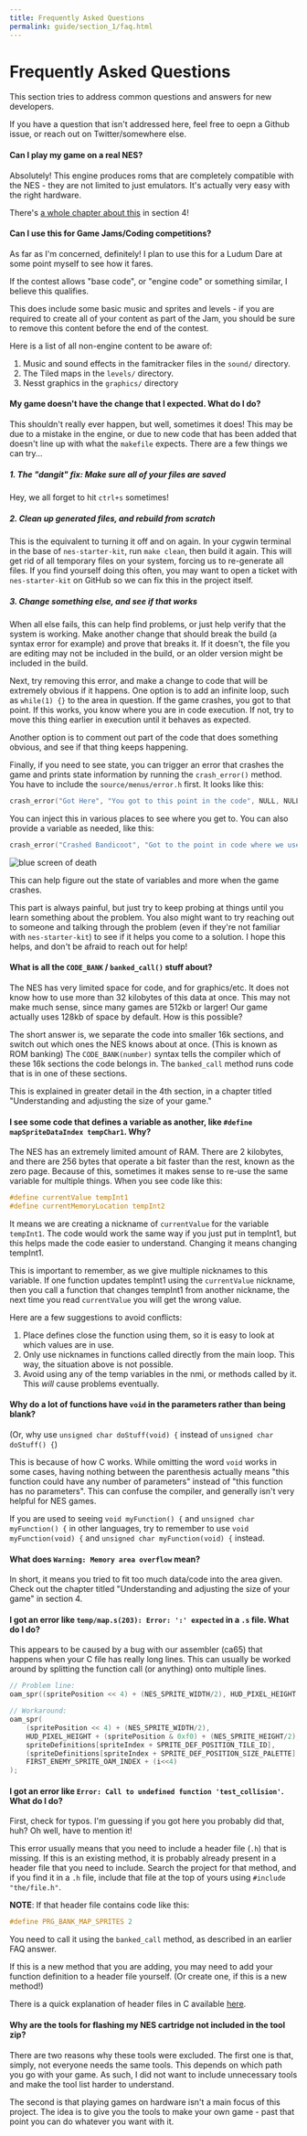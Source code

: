 ```yaml
---
title: Frequently Asked Questions
permalink: guide/section_1/faq.html
---
```

# Frequently Asked Questions

This section tries to address common questions and answers for new developers.

If you have a question that isn't addressed here, feel free to oepn a Github issue, or reach out on
Twitter/somewhere else.

#### Can I play my game on a real NES?

Absolutely! This engine produces roms that are completely compatible with the NES - they are not limited
to just emulators. It's actually very easy with the right hardware.

There's [a whole chapter about this](../section_4/real_nes.html) in section 4! 

#### Can I use this for Game Jams/Coding competitions?

As far as I'm concerned, definitely! I plan to use this for a Ludum Dare at some point myself to see
how it fares.

If the contest allows "base code", or "engine code" or something similar, I believe this qualifies.

This does include some basic music and sprites and levels - if you are required to create
all of your content as part of the Jam, you should be sure to remove this content before the end
of the contest.

Here is a list of all non-engine content to be aware of: 

1. Music and sound effects in the famitracker files in the `sound/` directory.
2. The Tiled maps in the `levels/` directory.
3. Nesst graphics in the `graphics/` directory

#### My game doesn't have the change that I expected. What do I do?

This shouldn't really ever happen, but well, sometimes it does! This may be due to a mistake in the engine, or
due to new code that has been added that doesn't line up with what the `makefile` expects. There are a few things
we can try...

##### 1. The "dangit" fix: Make sure all of your files are saved

Hey, we all forget to hit `ctrl+s` sometimes!

##### 2. Clean up generated files, and rebuild from scratch

This is the equivalent to turning it off and on again. In your cygwin terminal in the base of `nes-starter-kit`,
run `make clean`, then build it again. This will get rid of all temporary files on your system, forcing us to
re-generate all files. If you find yourself doing this often, you may want to open a ticket with
`nes-starter-kit` on GitHub so we can fix this in the project itself.

##### 3. Change something else, and see if that works

When all else fails, this can help find problems, or just help verify that the system is working. Make another change
that should break the build (a syntax error for example) and prove that breaks it. If it doesn't, the file you are
editing may not be included in the build, or an older version might be included in the build.

Next, try removing this error, and make a change to code that will be extremely obvious if it happens. One option is
to add an infinite loop, such as `while(1) {}` to the area in question. If the game crashes, you got to that point. 
If this works, you know where you are in code execution. If not, try to move this thing earlier in execution until it
behaves as expected.

Another option is to comment out part of the code that does something obvious, and see if that thing keeps happening.

Finally, if you need to see state, you can trigger an error that crashes the game and prints state information by 
running the `crash_error()` method. You have to include the `source/menus/error.h` first. It looks like this: 

```c
crash_error("Got Here", "You got to this point in the code", NULL, NULL);
```

You can inject this in various places to see where you get to. You can also provide a variable as needed, like this:

```c
crash_error("Crashed Bandicoot", "Got to the point in code where we use gameState", "GameState Value", gameState);
```

![blue screen of death](../images/bluescreened.png)

This can help figure out the state of variables and more when the game crashes.



This part is always painful, but just try to keep probing at things until you learn something about the problem. You
also might want to try reaching out to someone and talking through the problem (even if they're not familiar with
`nes-starter-kit`) to see if it helps you come to a solution. I hope this helps, and don't be afraid to reach out for
help!

#### What is all the `CODE_BANK` / `banked_call()` stuff about?

The NES has very limited space for code, and for graphics/etc. It does not know how to use more than 32 
kilobytes of this data at once. This may not make much sense, since many games are 512kb or 
larger! Our game actually uses 128kb of space by default. How is this possible?

The short answer is, we separate the code into smaller 16k sections, and switch out which ones the
NES knows about at once. (This is known as ROM banking) The `CODE_BANK(number)` syntax tells the compiler
which of these 16k sections the code belongs in. The `banked_call` method runs code that is in one of
these sections.

This is explained in greater detail in the 4th section, in a chapter titled "Understanding and adjusting 
the size of your game."

#### I see some code that defines a variable as another, like `#define mapSpriteDataIndex tempChar1`. Why?

The NES has an extremely limited amount of RAM. There are 2 kilobytes, and there are 256 bytes that operate
a bit faster than the rest, known as the zero page. Because of this, sometimes it makes sense to re-use the
same variable for multiple things. When you see code like this: 

```C
#define currentValue tempInt1
#define currentMemoryLocation tempInt2
```

It means we are creating a nickname of `currentValue` for the variable `tempInt1`. The code would work the same way
if you just put in tempInt1, but this helps made the code easier to understand. Changing it means changing tempInt1.

This is important to remember, as we give multiple nicknames to this variable. If one function updates tempInt1 using
the `currentValue` nickname, then you call a function that changes tempInt1 from another nickname, the next time you
read `currentValue` you will get the wrong value.

Here are a few suggestions to avoid conflicts: 
1. Place defines close the function using them, so it is easy to look at which values are in use.
2. Only use nicknames in functions called directly from the main loop. This way, the situation above is not possible.
3. Avoid using any of the temp variables in the nmi, or methods called by it. This *will* cause problems eventually.

#### Why do a lot of functions have `void` in the parameters rather than being blank? 

(Or, why use `unsigned char doStuff(void) {` instead of `unsigned char doStuff() {`)

This is because of how C works. While omitting the word `void` works in some cases, having nothing between the parenthesis
actually means "this function could have any number of parameters" instead of "this function has no parameters". This can 
confuse the compiler, and generally isn't very helpful for NES games. 

If you are used to seeing `void myFunction() {` and `unsigned char myFunction() {` in other languages, try to remember
to use `void myFunction(void) {` and `unsigned char myFunction(void) {` instead.


#### What does `Warning: Memory area overflow` mean?

In short, it means you tried to fit too much data/code into the area given. Check out the chapter titled
"Understanding and adjusting the size of your game" in section 4. 

#### I got an error like `temp/map.s(203): Error: ':' expected` in a `.s` file. What do I do?

This appears to be caused by a bug with our assembler (ca65) that happens when your C file has 
really long lines. This can usually be worked around by splitting the function call (or anything)
onto multiple lines. 

```c
// Problem line: 
oam_spr((spritePosition << 4) + (NES_SPRITE_WIDTH/2), HUD_PIXEL_HEIGHT + (spritePosition & 0xf0) + (NES_SPRITE_HEIGHT/2), spriteDefinitions[spriteIndex + SPRITE_DEF_POSITION_TILE_ID], (spriteDefinitions[spriteIndex + SPRITE_DEF_POSITION_SIZE_PALETTE] & SPRITE_PALETTE_MASK) >> 6 , FIRST_ENEMY_SPRITE_OAM_INDEX + (i<<4));

// Workaround:
oam_spr(
    (spritePosition << 4) + (NES_SPRITE_WIDTH/2), 
    HUD_PIXEL_HEIGHT + (spritePosition & 0xf0) + (NES_SPRITE_HEIGHT/2), 
    spriteDefinitions[spriteIndex + SPRITE_DEF_POSITION_TILE_ID], 
    (spriteDefinitions[spriteIndex + SPRITE_DEF_POSITION_SIZE_PALETTE] & SPRITE_PALETTE_MASK) >> 6, 
    FIRST_ENEMY_SPRITE_OAM_INDEX + (i<<4)
);

```

#### I got an error like `Error: Call to undefined function 'test_collision'`. What do I do?

First, check for typos. I'm guessing if you got here you probably did that, huh? Oh well, have
to mention it!

This error usually means that you need to include a header file (`.h`) that is missing. If this is an
existing method, it is probably already present in a header file that you need to include. Search the
project for that method, and if you find it in a `.h` file, include that file at the top of yours using
`#include "the/file.h"`. 

**NOTE**: If that header file contains code like this: 

```c
#define PRG_BANK_MAP_SPRITES 2
```

You need to call it using the `banked_call` method, as described in an earlier FAQ answer. 

If this is a new method that you are adding, you may need to add your function definition to a header
file yourself. (Or create one, if this is a new method!)

There is a quick explanation of header files in C available 
[here](https://www.quora.com/What-is-the-use-of-header-files-in-C-language).

#### Why are the tools for flashing my NES cartridge not included in the tool zip?

There are two reasons why these tools were excluded. The first one is that, simply, not everyone 
needs the same tools. This depends on which path you go with your game. As such, I did not want
to include unnecessary tools and make the tool list harder to understand.

The second is that playing games on hardware isn't a main focus of this project. The idea is to 
give you the tools to make your own game - past that point you can do whatever you want with it.
